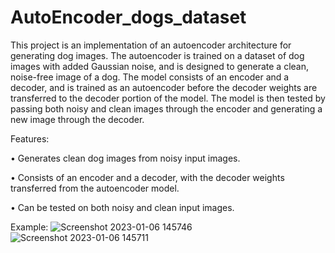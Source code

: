 # AutoEncoder_dogs_dataset
This project is an implementation of an autoencoder architecture for generating dog images. The autoencoder is trained on a dataset of dog images with added Gaussian noise, and is designed to generate a clean, noise-free image of a dog. The model consists of an encoder and a decoder, and is trained as an autoencoder before the decoder weights are transferred to the decoder portion of the model. The model is then tested by passing both noisy and clean images through the encoder and generating a new image through the decoder.

Features:

•	Generates clean dog images from noisy input images.

•	Consists of an encoder and a decoder, with the decoder weights transferred from the autoencoder model.

•	Can be tested on both noisy and clean input images.


Example: 
![Screenshot 2023-01-06 145746](https://user-images.githubusercontent.com/60902991/211016944-311aca85-e796-4ce5-91a4-eae7322e73cd.png)
![Screenshot 2023-01-06 145711](https://user-images.githubusercontent.com/60902991/211016953-14c2620a-592b-41bc-8400-9b934c0496ea.png)
